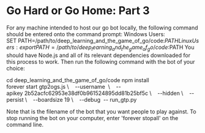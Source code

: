 # Go Hard or Go Home: Part 3

For any machine intended to host our go bot locally, the following command should be entered onto the command prompt:
  Windows Users: SET PATH=/path/to/deep_learning_and_the_game_of_go/code:$PATH
  Linux Users: export PATH=/path/to/deep_learning_and_the_game_of_go/code:$PATH
You should have Node.js and all of its relevant dependencies downloaded for this process to work. Then run the following command with the bot of your choice:

  cd deep_learning_and_the_game_of_go/code npm install
  forever start gtp2ogs.js \   
  --username <bot> \   
  --apikey 2b52acfc62953e38df0b961524895dd81b25bf5c \   
  --hidden \   
  --persist \   
  --boardsize 19 \   
  --debug 
  -- run_gtp.py
  
Note that <bot> is the filename of the bot that you want people to play against. To stop running the bot on your computer, enter 'forever stopall' on the command line.
